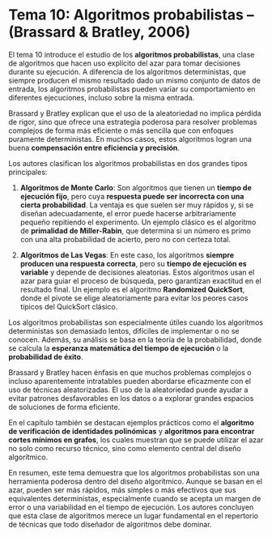 # Tema 10: Algoritmos probabilistas –  (Brassard & Bratley, 2006)

El tema 10 introduce el estudio de los **algoritmos probabilistas**, una clase de algoritmos que hacen uso explícito del azar para tomar decisiones durante su ejecución. A diferencia de los algoritmos deterministas, que siempre producen el mismo resultado dado un mismo conjunto de datos de entrada, los algoritmos probabilistas pueden variar su comportamiento en diferentes ejecuciones, incluso sobre la misma entrada.

Brassard y Bratley explican que el uso de la aleatoriedad no implica pérdida de rigor, sino que ofrece una estrategia poderosa para resolver problemas complejos de forma más eficiente o más sencilla que con enfoques puramente deterministas. En muchos casos, estos algoritmos logran una buena **compensación entre eficiencia y precisión**.

Los autores clasifican los algoritmos probabilistas en dos grandes tipos principales:

1. **Algoritmos de Monte Carlo**: Son algoritmos que tienen un **tiempo de ejecución fijo**, pero cuya **respuesta puede ser incorrecta con una cierta probabilidad**. La ventaja es que suelen ser muy rápidos y, si se diseñan adecuadamente, el error puede hacerse arbitrariamente pequeño repitiendo el experimento. Un ejemplo clásico es el algoritmo de **primalidad de Miller-Rabin**, que determina si un número es primo con una alta probabilidad de acierto, pero no con certeza total.

2. **Algoritmos de Las Vegas**: En este caso, los algoritmos **siempre producen una respuesta correcta**, pero su **tiempo de ejecución es variable** y depende de decisiones aleatorias. Estos algoritmos usan el azar para guiar el proceso de búsqueda, pero garantizan exactitud en el resultado final. Un ejemplo es el algoritmo **Randomized QuickSort**, donde el pivote se elige aleatoriamente para evitar los peores casos típicos del QuickSort clásico.

Los algoritmos probabilistas son especialmente útiles cuando los algoritmos deterministas son demasiado lentos, difíciles de implementar o no se conocen. Además, su análisis se basa en la teoría de la probabilidad, donde se calcula la **esperanza matemática del tiempo de ejecución** o la **probabilidad de éxito**.

Brassard y Bratley hacen énfasis en que muchos problemas complejos o incluso aparentemente intratables pueden abordarse eficazmente con el uso de técnicas aleatorizadas. El uso de la aleatoriedad puede ayudar a evitar patrones desfavorables en los datos o a explorar grandes espacios de soluciones de forma eficiente.

En el capítulo también se destacan ejemplos prácticos como el **algoritmo de verificación de identidades polinómicas** y **algoritmos para encontrar cortes mínimos en grafos**, los cuales muestran que se puede utilizar el azar no solo como recurso técnico, sino como elemento central del diseño algorítmico.

En resumen, este tema demuestra que los algoritmos probabilistas son una herramienta poderosa dentro del diseño algorítmico. Aunque se basan en el azar, pueden ser más rápidos, más simples o más efectivos que sus equivalentes deterministas, especialmente cuando se acepta un margen de error o una variabilidad en el tiempo de ejecución. Los autores concluyen que esta clase de algoritmos merece un lugar fundamental en el repertorio de técnicas que todo diseñador de algoritmos debe dominar.

